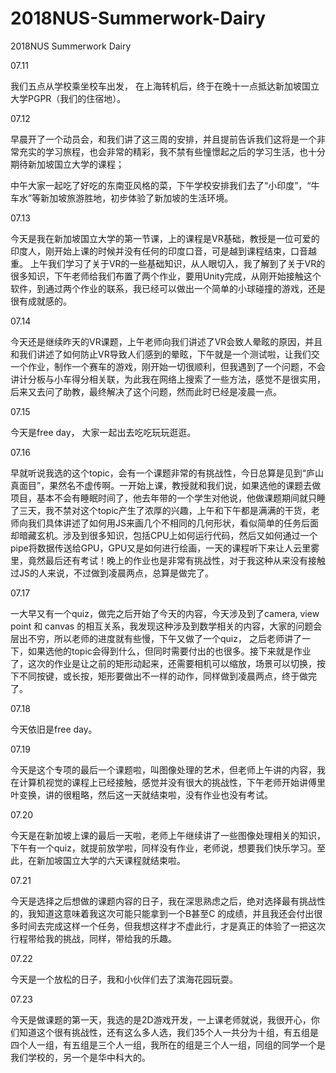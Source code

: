 # 2018NUS-Summerwork-Dairy
2018NUS Summerwork Dairy

07.11

我们五点从学校乘坐校车出发， 在上海转机后，终于在晚十一点抵达新加坡国立大学PGPR（我们的住宿地）。

07.12

早晨开了一个动员会，和我们讲了这三周的安排，并且提前告诉我们这将是一个非常充实的学习旅程，也会非常的精彩，我不禁有些憧憬起之后的学习生活，也十分期待新加坡国立大学的课程；

中午大家一起吃了好吃的东南亚风格的菜，下午学校安排我们去了“小印度”，“牛车水”等新加坡旅游胜地，初步体验了新加坡的生活环境。

07.13

今天是我在新加坡国立大学的第一节课，上的课程是VR基础，教授是一位可爱的印度人，刚开始上课的时候并没有任何的印度口音，可是越到课程结束，口音越重。
上午我们学习了关于VR的一些基础知识，从人眼切入，我了解到了关于VR的很多知识，下午老师给我们布置了两个作业，要用Unity完成，从刚开始接触这个软件，到通过两个作业的联系，我已经可以做出一个简单的小球碰撞的游戏，还是很有成就感的。

07.14

今天还是继续昨天的VR课题，上午老师向我们讲述了VR会致人晕眩的原因，并且和我们讲述了如何防止VR导致人们感到的晕眩，下午就是一个测试啦，让我们交一个作业，制作一个赛车的游戏，刚开始一切很顺利，但我遇到了一个问题，不会讲计分板与小车得分相关联，为此我在网络上搜索了一些方法，感觉不是很实用，后来又去问了助教，最终解决了这个问题，然而此时已经是凌晨一点。

07.15

今天是free day， 大家一起出去吃吃玩玩逛逛。

07.16

早就听说我选的这个topic，会有一个课题非常的有挑战性，今日总算是见到“庐山真面目”，果然名不虚传啊。一开始上课，教授就和我们说，如果选他的课题去做项目，基本不会有睡眠时间了，他去年带的一个学生对他说，他做课题期间就只睡了三天，我不禁对这个topic产生了浓厚的兴趣，上午和下午都是满满的干货，老师向我们具体讲述了如何用JS来画几个不相同的几何形状，看似简单的任务后面却暗藏玄机。涉及到很多知识，包括CPU上如何运行代码，然后又如何通过一个pipe将数据传送给GPU，GPU又是如何进行绘画，一天的课程听下来让人云里雾里，竟然最后还有考试！晚上的作业也是非常有挑战性，对于我这种从来没有接触过JS的人来说，不过做到凌晨两点，总算是做完了。

07.17

一大早又有一个quiz，做完之后开始了今天的内容，今天涉及到了camera, view point 和 canvas 的相互关系，我发现这种涉及到数学相关的内容，大家的问题会层出不穷，所以老师的进度就有些慢，下午又做了一个quiz， 之后老师讲了一下，如果选他的topic会得到什么，但同时需要付出的也很多。接下来就是作业了，这次的作业是让之前的矩形动起来，还需要相机可以缩放，场景可以切换，按下不同按键，或长按，矩形要做出不一样的动作，同样做到凌晨两点，终于做完了。

07.18

今天依旧是free day。

07.19

今天是这个专项的最后一个课题啦，叫图像处理的艺术，但老师上午讲的内容，我在计算机视觉的课程上已经接触，感觉并没有很大的挑战性，下午老师开始讲傅里叶变换，讲的很粗略，然后这一天就结束啦，没有作业也没有考试。

07.20

今天是在新加坡上课的最后一天啦，老师上午继续讲了一些图像处理相关的知识，下午有一个quiz，就提前放学啦，同样没有作业，老师说，想要我们快乐学习。至此，在新加坡国立大学的六天课程就结束啦。

07.21

今天是选择之后想做的课题内容的日子，我在深思熟虑之后，绝对选择最有挑战性的，我知道这意味着我这次可能只能拿到一个B甚至C 的成绩，并且我还会付出很多时间去完成这样一个任务，但我想这样才不虚此行，才是真正的体验了一把这次行程带给我的挑战，同样，带给我的乐趣。

07.22

今天是一个放松的日子，我和小伙伴们去了滨海花园玩耍。

07.23

今天是做课题的第一天，我选的是2D游戏开发，一上课老师就说，我很开心，你们知道这个很有挑战性，还有这么多人选，我们35个人一共分为十组，有五组是四个人一组，有五组是三个人一组，我所在的组是三个人一组，同组的同学一个是我们学校的，另一个是华中科大的。

















